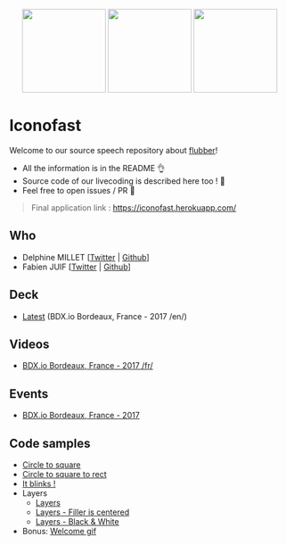 
<p align="center">
  <img src="https://i.imgur.com/wizjyqV.png" width="150px" />
  <img src="https://i.imgur.com/Casa7qQ.png" width="150px" />
  <img src="https://i.imgur.com/lKpUQis.png" width="150px" />
</p>

# Iconofast
Welcome to our source speech repository about [flubber](https://github.com/veltman/flubber)!

 - All the information is in the README 👌
 - Source code of our livecoding is described here too ! 📖
 - Feel free to open issues / PR 🤗

> Final application link : https://iconofast.herokuapp.com/

## Who
 - Delphine MILLET [[Twitter](https://twitter.com/milletdelphine) | [Github](https://github.com/delphinemillet)]
 - Fabien JUIF [[Twitter](https://twitter.com/fabienjuif) | [Github](https://github.com/fabienjuif)]

## Deck
 - [Latest](https://docs.google.com/presentation/d/16uJIRTJbvknvPyrH_nE-AmLdVBKw8hy6Rk6aAggrpYk/edit?usp=sharing) (BDX.io Bordeaux, France - 2017 /en/)

## Videos
 - [BDX.io Bordeaux, France - 2017 /fr/](https://youtu.be/yldzlHIBWfY?t=13226)

## Events
 - [BDX.io Bordeaux, France - 2017](https://www.bdx.io/#/)

## Code samples
 - [Circle to square](https://github.com/Dedetat/iconofast/blob/flubber/index.html)
 - [Circle to square to rect](https://github.com/Dedetat/iconofast/blob/rect-to-rect/index.html)
 - [It blinks !](https://github.com/Dedetat/iconofast/blob/demo-before-layers/src/components/scene/scene.jsx)
 - Layers
   * [Layers](https://github.com/Dedetat/iconofast/blob/demo-layers/src/components/scene/scene.jsx)
   * [Layers - Filler is centered](https://github.com/Dedetat/iconofast/blob/demo-layers-center/src/components/scene/scene.jsx#L31)
   * [Layers - Black & White](https://github.com/Dedetat/iconofast/blob/demo-layers-center-black/src/components/scene/scene.jsx#L51)
 -  Bonus: [Welcome gif](https://github.com/Dedetat/iconofast/blob/welcome/src/components/scene/scene.jsx)
